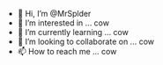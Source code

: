 - 👋 Hi, I’m @MrSplder
- 👀 I’m interested in ...  cow
- 🌱 I’m currently learning ... cow
- 💞️ I’m looking to collaborate on ... cow
- 📫 How to reach me ... cow

<!---
MrSplder/MrSplder is a ✨ special ✨ repository because its `README.md` (this file) appears on your GitHub profile.
You can click the Preview link to take a look at your changes.
--->
